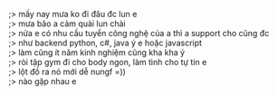 ;> mấy nay mưa ko đi đâu đc lun e<br>
;> mưa bão a cảm quài lun chài<br>
;> nửa e có nhu cầu tuyển công nghệ của a thì a support cho cũng đc<br>
;> như backend python, c#, java ý e hoặc javascript<br>
;> làm cũng ít năm kinh nghiệm cũng kha kha ý<br>
;> ròi tập gym đi cho body ngon, làm tình cho tự tin e<br>
;> lột đồ ra nó mới dễ nungf =))<br>
;> nào gặp nhau e
